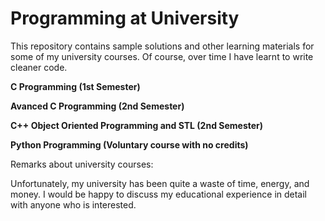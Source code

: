 # Programming at University

This repository contains sample solutions and other learning materials for some of my university courses. Of course, over time I have learnt to write cleaner code.


**C Programming (1st Semester)**

**Avanced C Programming (2nd Semester)**

**C++ Object Oriented Programming and STL (2nd Semester)**

**Python Programming (Voluntary course with no credits)**



Remarks about university courses:

Unfortunately, my university has been quite a waste of time, energy, and money. I would be happy to discuss my educational experience in detail with anyone who is interested. 